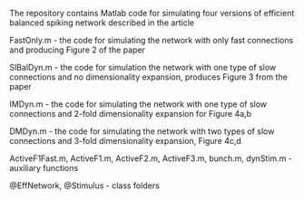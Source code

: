 The repository contains Matlab code for simulating four versions of 
efficient balanced spiking network described in the article 

FastOnly.m  - the code for simulating the network with only fast connections and producing Figure 2 of the paper

SlBalDyn.m - the code for simulation the network with one type of slow connections and no dimensionality expansion, produces Figure 3 from the paper

IMDyn.m - the code for simulating the network with one type of slow connections and 2-fold dimensionality expansion for Figure 4a,b

DMDyn.m - the code for simulating the network with two types of slow connections and 3-fold dimensionality expansion, Figure 4c,d

ActiveF1Fast.m, ActiveF1.m, ActiveF2.m, ActiveF3.m, bunch.m, dynStim.m - auxiliary functions

@EffNetwork, @Stimulus - class folders 
